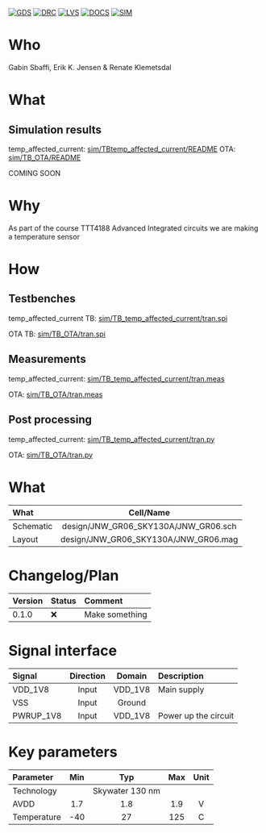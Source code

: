 
[![GDS](../../actions/workflows/gds.yaml/badge.svg)](../../actions/workflows/gds.yaml)
[![DRC](../../actions/workflows/drc.yaml/badge.svg)](../../actions/workflows/drc.yaml)
[![LVS](../../actions/workflows/lvs.yaml/badge.svg)](../../actions/workflows/lvs.yaml)
[![DOCS](../../actions/workflows/docs.yaml/badge.svg)](../../actions/workflows/docs.yaml)
[![SIM](../../actions/workflows/sim.yaml/badge.svg)](../../actions/workflows/sim.yaml)

# Who
Gabin Sbaffi, 
Erik K. Jensen &
Renate Klemetsdal

# What

## Simulation results
temp_affected_current: [sim/TBtemp_affected_current/README](sim/TB_temp_affected_current/README)
OTA: [sim/TB_OTA/README](sim/TB_OTA/README)

COMING SOON


# Why
As part of the course TTT4188 Advanced Integrated circuits we are making a temperature sensor


# How

## Testbenches
temp_affected_current TB: [sim/TB_temp_affected_current/tran.spi](sim/TB_temp_affected_current/tran.spi)

OTA TB: [sim/TB_OTA/tran.spi](sim/TB_OTA/tran.spi)

## Measurements
temp_affected_current: [sim/TB_temp_affected_current/tran.meas](sim/TB_temp_affected_current/tran.meas)

OTA: [sim/TB_OTA/tran.meas](sim/TB_OTA/tran.meas)

## Post processing
temp_affected_current: [sim/TB_temp_affected_current/tran.py](sim/TB_temp_affected_current/tran.py)

OTA: [sim/TB_OTA/tran.py](sim/TB_OTA/tran.py)



# What

| What            |        Cell/Name |
| :-              |  :-:       |
| Schematic       | design/JNW_GR06_SKY130A/JNW_GR06.sch |
| Layout          | design/JNW_GR06_SKY130A/JNW_GR06.mag |


# Changelog/Plan

| Version | Status | Comment|
| :---| :---| :---|
|0.1.0 | :x: | Make something |


# Signal interface

| Signal       | Direction | Domain  | Description                               |
| :---         | :---:     | :---:   | :---                                      |
| VDD_1V8         | Input     | VDD_1V8 | Main supply                              |
| VSS         | Input     | Ground  |                                           |
| PWRUP_1V8     | Input    | VDD_1V8 | Power up the circuit                       |


# Key parameters

| Parameter           | Min     | Typ           | Max     | Unit  |
| :---                | :---:     | :---:           | :---:     | :---: |
| Technology          |         | Skywater 130 nm |         |       |
| AVDD                | 1.7    | 1.8           | 1.9    | V     |
| Temperature         | -40     | 27            | 125     | C     |

